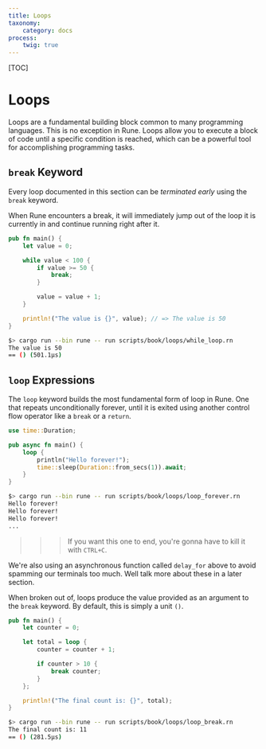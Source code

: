 ```yaml
---
title: Loops
taxonomy:
    category: docs
process:
    twig: true
---
```


[TOC]

# Loops

Loops are a fundamental building block common to many programming languages.
This is no exception in Rune.
Loops allow you to execute a block of code until a specific condition is
reached, which can be a powerful tool for accomplishing programming tasks.

## `break` Keyword

Every loop documented in this section can be *terminated early* using the
`break` keyword.

When Rune encounters a break, it will immediately jump out of the loop it is
currently in and continue running right after it.

```rust
pub fn main() {
    let value = 0;

    while value < 100 {
        if value >= 50 {
            break;
        }

        value = value + 1;
    }

    println!("The value is {}", value); // => The value is 50
}
```

```bash
$> cargo run --bin rune -- run scripts/book/loops/while_loop.rn
The value is 50
== () (501.1µs)
```

## `loop` Expressions

The `loop` keyword builds the most fundamental form of loop in Rune.
One that repeats unconditionally forever, until it is exited using another
control flow operator like a `break` or a `return`.

```rust
use time::Duration;

pub async fn main() {
    loop {
        println("Hello forever!");
        time::sleep(Duration::from_secs(1)).await;
    }
}
```

```bash
$> cargo run --bin rune -- run scripts/book/loops/loop_forever.rn
Hello forever!
Hello forever!
Hello forever!
...
```

>>> If you want this one to end, you're gonna have to kill it with `CTRL+C`.

We're also using an asynchronous function called `delay_for` above to avoid
spamming our terminals too much.
Well talk more about these in a later section.

When broken out of, loops produce the value provided as an argument to the
`break` keyword.
By default, this is simply a unit `()`.

```rust
pub fn main() {
    let counter = 0;

    let total = loop {
        counter = counter + 1;

        if counter > 10 {
            break counter;
        }
    };

    println!("The final count is: {}", total);
}
```

```bash
$> cargo run --bin rune -- run scripts/book/loops/loop_break.rn
The final count is: 11
== () (281.5µs)
```

